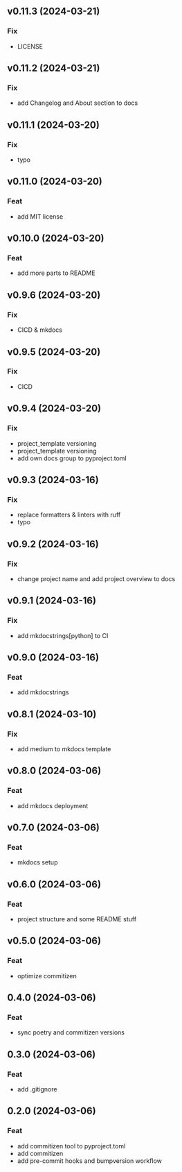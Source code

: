 ## v0.11.3 (2024-03-21)

### Fix

- LICENSE

## v0.11.2 (2024-03-21)

### Fix

- add Changelog and About section to docs

## v0.11.1 (2024-03-20)

### Fix

- typo

## v0.11.0 (2024-03-20)

### Feat

- add MIT license

## v0.10.0 (2024-03-20)

### Feat

- add more parts to README

## v0.9.6 (2024-03-20)

### Fix

- CICD & mkdocs

## v0.9.5 (2024-03-20)

### Fix

- CICD

## v0.9.4 (2024-03-20)

### Fix

- project_template versioning
- project_template versioning
- add own docs group to pyproject.toml

## v0.9.3 (2024-03-16)

### Fix

- replace formatters & linters with ruff
- typo

## v0.9.2 (2024-03-16)

### Fix

- change project name and add project overview to docs

## v0.9.1 (2024-03-16)

### Fix

- add mkdocstrings[python] to CI

## v0.9.0 (2024-03-16)

### Feat

- add mkdocstrings

## v0.8.1 (2024-03-10)

### Fix

- add medium to mkdocs template

## v0.8.0 (2024-03-06)

### Feat

- add mkdocs deployment

## v0.7.0 (2024-03-06)

### Feat

- mkdocs setup

## v0.6.0 (2024-03-06)

### Feat

- project structure and some README stuff

## v0.5.0 (2024-03-06)

### Feat

- optimize commitizen

## 0.4.0 (2024-03-06)

### Feat

- sync poetry and commitizen versions

## 0.3.0 (2024-03-06)

### Feat

- add .gitignore

## 0.2.0 (2024-03-06)

### Feat

- add commitizen tool to pyproject.toml
- add commitizen
- add pre-commit hooks and bumpversion workflow
